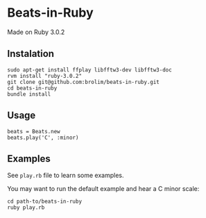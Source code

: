 # Beats-in-Ruby

Made on Ruby 3.0.2

## Instalation
```
sudo apt-get install ffplay libfftw3-dev libfftw3-doc
rvm install "ruby-3.0.2"
git clone git@github.com:brolim/beats-in-ruby.git
cd beats-in-ruby
bundle install
```

## Usage
```
beats = Beats.new
beats.play('C', :minor)
```

## Examples

See `play.rb` file to learn some examples.

You may want to run the default example and hear a C minor scale:
```
cd path-to/beats-in-ruby
ruby play.rb
```
